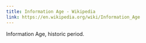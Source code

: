```yaml
---
title: Information Age - Wikipedia
link: https://en.wikipedia.org/wiki/Information_Age
---
```

Information Age, historic period.